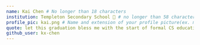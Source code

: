 ```yaml
---
name: Kai Chen # No longer than 18 characters
institution: Templeton Secondary School 🚩 # no longer than 58 characters
profile_pic: kai.png # Name and extension of your profile picture(ex. mona.png)
quote: let this graduation bless me with the start of formal CS education # no longer than 100 characters
github_user: kx-chen
---
```

